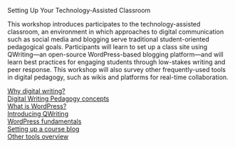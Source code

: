 Setting Up Your Technology-Assisted Classroom 

This workshop introduces participates to the technology-assisted classroom, an environment in which approaches to digital communication such as social media and blogging serve traditional student-oriented pedagogical goals. Participants will learn to set up a class site using QWriting—an open-source WordPress-based blogging platform—and will learn best practices for engaging students through low-stakes writing and peer response. This workshop will also survey other frequently-used tools in digital pedagogy, such as wikis and platforms for real-time collaboration.


[Why digital writing?](writing.md)  
[Digital Writing Pedagogy concepts](concepts.md)  
[What is WordPress?]()  
[Introducing QWriting]()  
[WordPress fundamentals]()  
[Setting up a course blog]()  
[Other tools overview]()  
